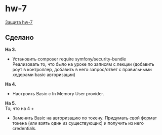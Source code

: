 # hw-7

[Защита hw-7](https://drive.google.com/)

## Сделано

**На 3.**  
- Установить composer require symfony/security-bundle  
Реализовать то, что было на уроке по записям с лекции (добавить роут в контроллер, добавить в него запрос/ответ с правильными хедерами basic авторизации)

**На 4.**  
- Настроить Basic с In Memory User provider.

**На 5.**  
То, что на 4 +  
- Заменить Basic на авторизацию по токену. Придумать свой формат токена (или взять один из существующих) и получить из него credentials.
